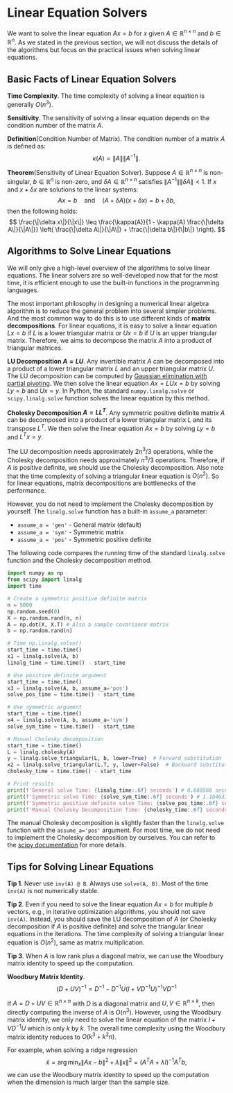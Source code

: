 # Linear Equation Solvers

We want to solve the linear equation $Ax = b$ for $x$ given $A \in \mathbb{R}^{n \times n}$ and $b \in \mathbb{R}^n$. As we stated in the previous section, we will not discuss the details of the algorithms but focus on the practical issues when solving linear equations.

## Basic Facts of Linear Equation Solvers

**Time Complexity**. The time complexity of solving a linear equation is generally $O(n^3)$.

**Sensitivity**. The sensitivity of solving a linear equation depends on the condition number of the matrix $A$.

**Definition**(Condition Number of Matrix). The condition number of a matrix $A$ is defined as:
$$
\kappa(A) = \|A\| \|A^{-1}\|.
$$

**Theorem**(Sensitivity of Linear Equation Solver). Suppose $A \in \mathbb{R}^{n \times n}$ is non-singular, $b \in \mathbb{R}^n$ is non-zero, and $\delta A \in \mathbb{R}^{n \times n}$ satisfies $\|A^{-1}\| \|\delta A\| < 1$. If $x$ and $x + \delta x$ are solutions to the linear systems:
$$
Ax = b \quad \text{and} \quad (A + \delta A)(x + \delta x) = b + \delta b,
$$
then the following holds:
$$
\frac{\|\delta x\|}{\|x\|} \leq \frac{\kappa(A)}{1 - \kappa(A) \frac{\|\delta A\|}{\|A\|}} \left( \frac{\|\delta A\|}{\|A\|} + \frac{\|\delta b\|}{\|b\|} \right).
$$

## Algorithms to Solve Linear Equations

We will only give a high-level overview of the algorithms to solve linear equations. The linear solvers are so well-developed now that for the most time, it is efficient enough to use the built-in functions in the programming languages.

The most important philosophy in designing a numerical linear algebra algorithm is to reduce the general problem into several simpler problems. And the most common way to do this is to use different kinds of **matrix decompositions**. For linear equations, it is easy to solve a linear equation $Lx = b$ if $L$ is a lower triangular matrix or $Ux = b$ if $U$ is an upper triangular matrix. 
Therefore, we aims to decompose the matrix $A$ into a product of triangular matrices.

**LU Decomposition $A = LU$**. Any invertible matrix $A$ can be decomposed into a product of a lower triangular matrix $L$ and an upper triangular matrix $U$. The LU decomposition can be computed by [Gaussian elimination with partial pivoting](https://en.wikipedia.org/wiki/Gaussian_elimination). We then solve the linear equation $Ax = LUx = b$ by solving $Ly = b$ and $Ux = y$. In Python, the standard `numpy.linalg.solve` or `scipy.linalg.solve` function solves the linear equation by this method.

**Cholesky Decomposition $A = LL^T$**. Any symmetric positive definite matrix $A$ can be decomposed into a product of a lower triangular matrix $L$ and its transpose $L^T$. We then solve the linear equation $Ax = b$ by solving $Ly = b$ and $L^Tx = y$.

The LU decomposition needs approximately $2n^3/3$ operations, while the Cholesky decomposition needs approximately $n^3/3$ operations. Therefore, if $A$ is positive definite, we should use the Cholesky decomposition. Also note that the time complexity of solving a triangular linear equation is $O(n^2)$. So for linear equations, matrix decompositions are bottlenecks of the performance.

However, you do not need to implement the Cholesky decomposition by yourself. The `linalg.solve` function 
has a built-in `assume_a` parameter:
- `assume_a = 'gen'` - General matrix (default)
- `assume_a = 'sym'` - Symmetric matrix
- `assume_a = 'pos'` - Symmetric positive definite

The following code compares the running time of the standard `linalg.solve` function and the Cholesky decomposition method.

```python
import numpy as np
from scipy import linalg
import time

# Create a symmetric positive definite matrix
n = 5000
np.random.seed(0)
X = np.random.rand(n, n)
A = np.dot(X, X.T) # Also a sample covariance matrix
b = np.random.rand(n)

# Time np.linalg.solve()
start_time = time.time()
x1 = linalg.solve(A, b)
linalg_time = time.time() - start_time

# Use positive definite argument
start_time = time.time()
x3 = linalg.solve(A, b, assume_a='pos')
solve_pos_time = time.time() - start_time

# Use symmetric argument
start_time = time.time()
x4 = linalg.solve(A, b, assume_a='sym')
solve_sym_time = time.time() - start_time

# Manual Cholesky decomposition
start_time = time.time()
L = linalg.cholesky(A)
y = linalg.solve_triangular(L, b, lower=True)  # Forward substitution
x2 = linalg.solve_triangular(L.T, y, lower=False)  # Backward substitution
cholesky_time = time.time() - start_time

# Print results
print(f'General solve Time: {linalg_time:.6f} seconds') # 0.669566 seconds
print(f'Symmetric solve Time: {solve_sym_time:.6f} seconds') # 1.184631 seconds
print(f'Symmetric positive definite solve Time: {solve_pos_time:.6f} seconds') # 0.468433 seconds
print(f'Manual Cholesky Decomposition Time: {cholesky_time:.6f} seconds') # 0.369518 seconds
```

The manual Cholesky decomposition is slightly faster than the `linalg.solve` function with the `assume_a='pos'` argument. For most time, we do not need to implement the Cholesky decomposition by ourselves. You can refer to the [scipy documentation](https://docs.scipy.org/doc/scipy/reference/generated/scipy.linalg.solve.html) for more details.

## Tips for Solving Linear Equations

**Tip 1**. Never use `inv(A) @ B`. Always use `solve(A, B)`. Most of the time `inv(A)` is not numerically stable.

**Tip 2**. Even if you need to solve the linear equation $Ax = b$ for multiple $b$ vectors, e.g., in iterative optimization algorithms, you should not save `inv(A)`. Instead, you should save the LU decomposition of $A$ (or Cholesky decomposition if $A$ is positive definite) and solve the triangular linear equations in the iterations. The time complexity of solving a triangular linear equation is $O(n^2)$, same as matrix multiplication.

**Tip 3**. When $A$ is low rank plus a diagonal matrix, we can use the Woodbury matrix identity to speed up the computation.

**Woodbury Matrix Identity**. 
$$
(D+UV)^{-1}=D^{-1}-D^{-1}U(I+VD^{-1}U)^{-1}VD^{-1}
$$

If $A = D + UV \in \mathbb{R}^{n \times n}$ with $D$ is a diagonal matrix and $U, V \in \mathbb{R}^{n \times k}$, then directly computing the inverse of $A$ is $O(n^3)$. However, using the Woodbury matrix identity, we only need to solve the linear equation of the matrix $I + VD^{-1}U$ which is only $k$ by $k$. The overall time complexity using the Woodbury matrix identity reduces to $O(k^3+k^2n)$.

For example, when solving a ridge regression
$$
\hat{x} = \arg\min_x \|Ax - b\|^2 + \lambda \|x\|^2 = (A^T A + \lambda I)^{-1} A^T b,
$$
we can use the Woodbury matrix identity to speed up the computation when the dimension is much larger than the sample size.
